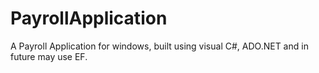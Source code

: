 # PayrollApplication
A Payroll Application for windows, built using visual C#, ADO.NET and in future may use EF.
